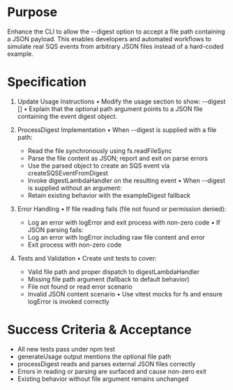 # Purpose
Enhance the CLI to allow the --digest option to accept a file path containing a JSON payload. This enables developers and automated workflows to simulate real SQS events from arbitrary JSON files instead of a hard-coded example.

# Specification

1. Update Usage Instructions
   • Modify the usage section to show:
     --digest [<path>]
   • Explain that the optional path argument points to a JSON file containing the event digest object.

2. ProcessDigest Implementation
   • When --digest is supplied with a file path:
     - Read the file synchronously using fs.readFileSync
     - Parse the file content as JSON; report and exit on parse errors
     - Use the parsed object to create an SQS event via createSQSEventFromDigest
     - Invoke digestLambdaHandler on the resulting event
   • When --digest is supplied without an argument:
     - Retain existing behavior with the exampleDigest fallback

3. Error Handling
   • If file reading fails (file not found or permission denied):
     - Log an error with logError and exit process with non-zero code
   • If JSON parsing fails:
     - Log an error with logError including raw file content and error
     - Exit process with non-zero code

4. Tests and Validation
   • Create unit tests to cover:
     - Valid file path and proper dispatch to digestLambdaHandler
     - Missing file path argument (fallback to default behavior)
     - File not found or read error scenario
     - Invalid JSON content scenario
   • Use vitest mocks for fs and ensure logError is invoked correctly

# Success Criteria & Acceptance

- All new tests pass under npm test
- generateUsage output mentions the optional file path
- processDigest reads and parses external JSON files correctly
- Errors in reading or parsing are surfaced and cause non-zero exit
- Existing behavior without file argument remains unchanged
